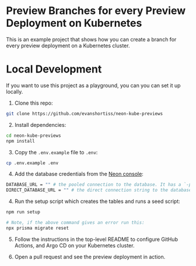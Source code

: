 # Preview Branches for every Preview Deployment on Kubernetes

This is an example project that shows how you can create a branch for every preview deployment on a Kubernetes cluster. 

# Local Development

If you want to use this project as a playground, you can you can set it up locally.

1. Clone this repo:

```bash
git clone https://github.com/evanshortiss/neon-kube-previews
```

2. Install dependencies:

```bash
cd neon-kube-previews
npm install
```

3. Copy the `.env.example` file to `.env`:

```bash
cp .env.example .env
```

4. Add the database credentials from the [Neon console](https://console.neon.tech/app/projects):

```bash
DATABASE_URL = "" # the pooled connection to the database. It has a `-pooler` suffix
DIRECT_DATABASE_URL = "" # the direct connection string to the database
```

4. Run the setup script which creates the tables and runs a seed script:

```bash
npm run setup

# Note, if the above command gives an error run this:
npx prisma migrate reset
```

5. Follow the instructions in the top-level README to configure GitHub Actions, and Argo CD on your Kubernetes cluster.

6. Open a pull request and see the preview deployment in action.



